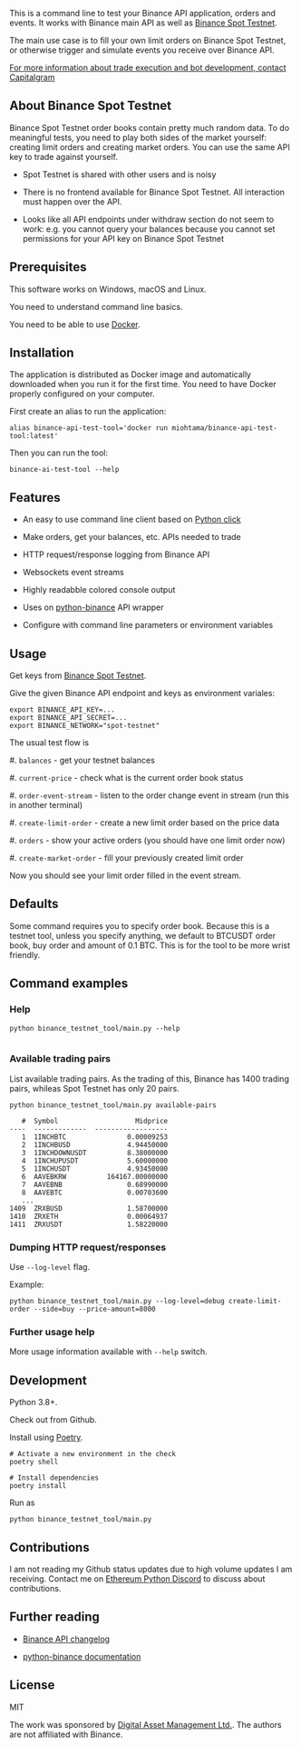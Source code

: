 This is a command line to test your Binance API application, orders and events. It works with Binance main API as well as [Binance Spot Testnet](https://testnet.binance.vision/).

The main use case is to fill your own limit orders on Binance Spot Testnet, or otherwise trigger and simulate events you receive over Binance API.

[For more information about trade execution and bot development, contact Capitalgram](https://capitalgram.com)

## About Binance Spot Testnet

Binance Spot Testnet order books contain pretty much random data. To do meaningful tests, you need to play both sides of the market yourself: creating limit orders and creating market orders. You can use the same API key to trade against yourself.

- Spot Testnet is shared with other users and is noisy

- There is no frontend available for Binance Spot Testnet. All interaction must happen over the API.

- Looks like all API endpoints under withdraw section do not seem to work: e.g. you cannot query your balances because you cannot set permissions for your API key on Binance Spot Testnet

## Prerequisites

This software works on Windows, macOS and Linux.

You need to understand command line basics.

You need to be able to use [Docker](https://www.docker.com/).

## Installation

The application is distributed as Docker image and automatically downloaded when you run it for the first time.
You need to have Docker properly configured on your computer.

First create an alias to run the application:

```shell
alias binance-api-test-tool='docker run miohtama/binance-api-test-tool:latest'
```

Then you can run the tool:

```shell
binance-ai-test-tool --help
```

## Features

* An easy to use command line client based on [Python click](https://click.palletsprojects.com/)

* Make orders, get your balances, etc. APIs needed to trade

* HTTP request/response logging from Binance API 

* Websockets event streams 

* Highly readabble colored console output

* Uses on [python-binance](https://python-binance.readthedocs.io/) API wrapper

* Configure with command line parameters or environment variables

## Usage

Get keys from [Binance Spot Testnet](https://testnet.binance.vision/).

Give the given Binance API endpoint and keys as environment variales:

```shell
export BINANCE_API_KEY=... 
export BINANCE_API_SECRET=...
export BINANCE_NETWORK="spot-testnet"
```

The usual test flow is 

#. `balances` - get your testnet balances

#. `current-price` - check what is the current order book status

#. `order-event-stream` - listen to the order change event in stream (run this in another terminal)

#. `create-limit-order` - create a new limit order based on the price data

#. `orders` - show your active orders (you should have one limit order now)

#. `create-market-order` - fill your previously created limit order

Now you should see your limit order filled in the event stream.

## Defaults

Some command requires you to specify order book. Because this is a testnet tool, unless you specify anything, we default to BTCUSDT order book, buy order and amount of 0.1 BTC. This is for the tool to be more wrist friendly.


## Command examples

### Help

```shell
python binance_testnet_tool/main.py --help
```

```

```

### Available trading pairs

List available trading pairs. As the trading of this, Binance has 1400 trading pairs, whileas Spot Testnet has only 20 pairs.

```shell
python binance_testnet_tool/main.py available-pairs
```

```
   #  Symbol                   Midprice
----  -------------  ------------------
   1  1INCHBTC               0.00009253
   2  1INCHBUSD              4.94450000
   3  1INCHDOWNUSDT          8.38000000
   4  1INCHUPUSDT            5.60000000
   5  1INCHUSDT              4.93450000
   6  AAVEBKRW          164167.00000000
   7  AAVEBNB                0.68990000
   8  AAVEBTC                0.00703600
   ...
1409  ZRXBUSD                1.58700000
1410  ZRXETH                 0.00064937
1411  ZRXUSDT                1.58220000
```

### Dumping HTTP request/responses

Use `--log-level` flag.

Example:

```shell
python binance_testnet_tool/main.py --log-level=debug create-limit-order --side=buy --price-amount=8000
```

### Further usage help

More usage information available with `--help` switch.

## Development

Python 3.8+.

Check out from Github.

Install using [Poetry](https://python-poetry.org/).

```shell
# Activate a new environment in the check
poetry shell

# Install dependencies
poetry install
```

Run as 

```shell
python binance_testnet_tool/main.py
```

## Contributions

I am not reading my Github status updates due to high volume updates I am receiving. Contact me on [Ethereum Python Discord](https://discord.gg/s8ZujXHaKN) to discuss about contributions.  

## Further reading

* [Binance API changelog](https://binance-docs.github.io/apidocs/spot/en/#change-log)

* [python-binance documentation](https://python-binance.readthedocs.io/)

## License

MIT

The work was sponsored by [Digital Asset Management Ltd.](https://www.dam.gi/). The authors are not affiliated with Binance.


